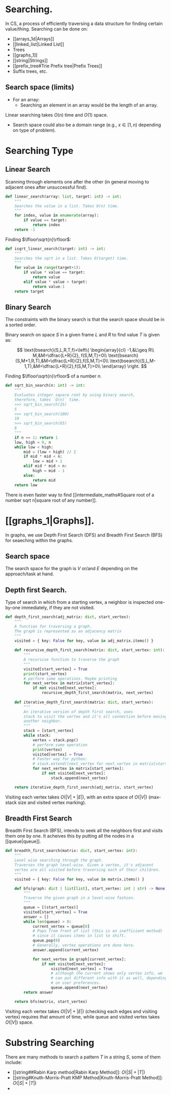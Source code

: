# Searching.
In CS, a process of efficiently traversing a data structure for finding certain value/thing.
Searching can be done on:
- [[arrays_1d|Arrays]]
- [[linked_list|Linked List]]
- Trees
- [[graphs_1]]
- [[string|Strings]]
- [[prefix_tree#Trie Prefix tree|Prefix Trees]]
- Suffix trees, etc.

## Search space (limits)
- For an array:
	- Searching an element in an array would be the length of an array. 

Linear searching takes $O(n)$ time and $O(1)$ space.

- Search space could also be a domain range (e.g., $x\in[1,n)$ depending on type of problem).

# Searching Type
## Linear Search

Scanning through elements one after the other (in general moving to adjacent ones after unsuccessful find).

```python
def linear_search(array: list, target: int) -> int:
	"""
	Searches the value in a list. Takes O(n) time.
	"""
	for index, value in enumerate(array):
		if value == target:
			return index
	return -1
```

Finding $\lfloor\sqrt{n}\rfloor$:

```python
def isqrt_linear_search(target: int) -> int:
	"""
	Searches the sqrt in a list. Takes O(target) time.
	"""
	for value in range(target+1):
		if value * value == target:
			return value
		elif value * value > target:
			return value-1
	return target
```

## Binary Search

The constraints with the binary search is that the search space should be in a sorted order.

Binary search on space $S$ in a given frame $L$ and $R$ to find value $T$ is given as:

$$
\text{bsearch}(S,L,R,T,f)=\left\{
\begin{array}{cl}
-1,&L\geq R\\
M,&M=\dfrac{L+R}{2}, f(S,M,T)=0\\
\text{bsearch}(S,M+1,R,T),&M=\dfrac{L+R}{2},f(S,M,T)<0\\
\text{bsearch}(S,L,M-1,T),&M=\dfrac{L+R}{2},f(S,M,T)>0\\
\end{array}
\right.
$$

Finding $\lfloor\sqrt{n}\rfloor$ of a number $n$.

```python
def sqrt_bin_search(n: int) -> int:
    """
    Evaluates integer square root by using binary search,
    therefore, takes `O(n)` time.
    >>> sqrt_bin_search(25)
    5
    >>> sqrt_bin_search(100)
    10
    >>> sqrt_bin_search(65)
    8
    """
    if n == 1: return 1
    low, high = 0, n
    while low < high:
        mid = (low + high) // 2
        if mid * mid < n:
            low = mid + 1
        elif mid * mid > n:
            high = mid - 1
        else:
            return mid
    return low
```

There is even faster way to find [[intermediate_maths#Square root of a number sqrt n|square root of any number]].

# [[graphs_1|Graphs]].
In graphs, we use Depth First Search (DFS) and Breadth First Search (BFS) for seaeching within the graphs.

## Search space
The search space for the graph is $V$ or/and $E$ depending on the approach/task at hand.

## Depth first Search.
Type of search in which from a starting vertex, a neighbor is inspected one-by-one immediately, if they are not visited.

```python
def depth_first_search(adj_matrix: dict, start_vertex):
    """
    A function for traversing a graph.
    The graph is represented as an adjacency matrix
    """
    visited = { key: False for key, value in adj_matrix.items() }
    
    def recursive_depth_first_search(matrix: dict, start_vertex: int):
        """
        A recursive function to traverse the graph 
        """
        visited[start_vertex] = True
        print(start_vertex)
        # perform some operations. Maybe printing
        for next_vertex in matrix[start_vertex]:
            if not visited[next_vertex]:
                recursive_depth_first_search(matrix, next_vertex)
    
    def iterative_depth_first_search(matrix: dict, start_vertex):
        """
        An iterative version of depth first search, uses 
        stack to visit the vertex and it's all connection before moving to 
        another neighbor.
        """
        stack = [start_vertex]
        while stack:
            vertex = stack.pop()
            # perform some operation
            print(vertex)
            visited[vertex] = True
            # Faster way for python:
            # stack.extend([next_vertex for next_vertex in matrix[start_vertex] if not visited[next_vertex]])
            for next_vertex in matrix[start_vertex]:
                if not visited[next_vertex]:
                    stack.append(next_vertex)

    return iterative_depth_first_search(adj_matrix, start_vertex)
```

Visiting each vertex takes $O(|V|+|E|)$, with an extra space of $O(|V|)$ (max-stack size and visited vertex marking).

## Breadth First Search
Breadth First Search (BFS), intends to seek all the neighbors first and visits them one by one. It acheives this by putting all the nodes in a [[queue|queue]].

```python
def breadth_first_search(matrix: dict, start_vertex: int):
    """
    Level wise searching through the graph.
    Traverses the graph level-wise. Given a vertex, it's adjacent 
    vertex are all visited before traversing each of their children.
    """
    visited = { key: False for key, value in matrix.items() }

    def bfs(graph: dict | list[list], start_vertex: int | str) -> None:
        """
        Traverse the given graph in a level-wise fashion.
        """
        queue = [(start_vertex)]
        visited[start_vertex] = True
        answer = []
        while len(queue) > 0:
            current_vertex = queue[0]
            # Pops from front of list (this is an inefficient method)
            # since it causes items in list to shift.
            queue.pop(0)
            # Generally, vertex operations are done here.
            answer.append(current_vertex)

            for next_vertex in graph[current_vertex]:
                if not visited[next_vertex]:
                    visited[next_vertex] = True
                    # although the current shows only vertex info, we
                    # can put different info with it as well, depending 
                    # on user preferences.
                    queue.append(next_vertex)
        return answer

    return bfs(matrix, start_vertex)
```

Visiting each vertex takes $O(|V|+|E|)$ (checking each edges and visiting vertex) requires that amount of time, while queue and visited vertex takes $O(|V|)$ space.

# Substring Searching
There are many methods to search a pattern $T$ in a string $S$, some of them include:
- [[string##Rabin Karp method|Rabin Karp Method]]: $O(|S|+|T|)$
- [[string#Knuth-Morris-Pratt KMP Method|Knuth-Morris-Pratt Method]]: $O(|S|+|T|)$
- 